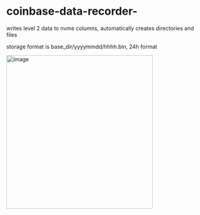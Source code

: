 # coinbase-data-recorder-
writes level 2 data to nvme columns, automatically creates directories and files 

storage format is base_dir/yyyymmdd/hhhh.bin, 24h format 

<img width="381" height="401" alt="image" src="https://github.com/user-attachments/assets/3284f711-821c-4f05-bbda-d267c5e10fad" />

